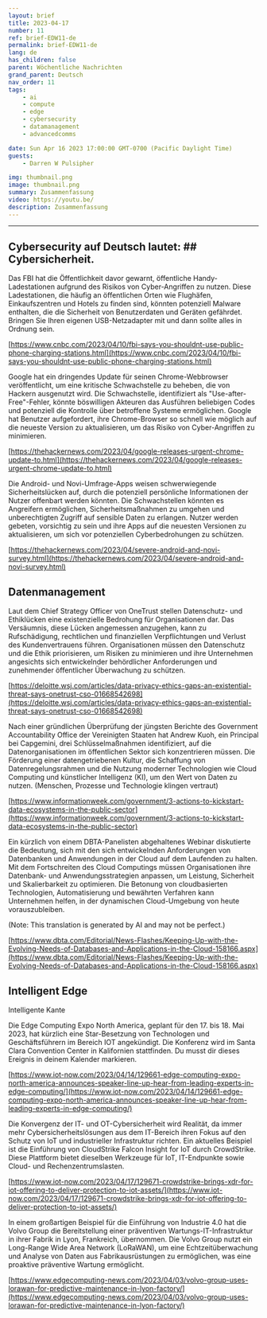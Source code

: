 ```yaml
---
layout: brief
title: 2023-04-17
number: 11
ref: brief-EDW11-de
permalink: brief-EDW11-de
lang: de
has_children: false
parent: Wöchentliche Nachrichten
grand_parent: Deutsch
nav_order: 11
tags:
    - ai
    - compute
    - edge
    - cybersecurity
    - datamanagement
    - advancedcomms

date: Sun Apr 16 2023 17:00:00 GMT-0700 (Pacific Daylight Time)
guests:
    - Darren W Pulsipher

img: thumbnail.png
image: thumbnail.png
summary: Zusammenfassung
video: https://youtu.be/
description: Zusammenfassung
---
```






---

## Cybersecurity auf Deutsch lautet: ## Cybersicherheit.

Das FBI hat die Öffentlichkeit davor gewarnt, öffentliche Handy-Ladestationen aufgrund des Risikos von Cyber-Angriffen zu nutzen. Diese Ladestationen, die häufig an öffentlichen Orten wie Flughäfen, Einkaufszentren und Hotels zu finden sind, könnten potenziell Malware enthalten, die die Sicherheit von Benutzerdaten und Geräten gefährdet. Bringen Sie Ihren eigenen USB-Netzadapter mit und dann sollte alles in Ordnung sein.

[https://www.cnbc.com/2023/04/10/fbi-says-you-shouldnt-use-public-phone-charging-stations.html](https://www.cnbc.com/2023/04/10/fbi-says-you-shouldnt-use-public-phone-charging-stations.html)

Google hat ein dringendes Update für seinen Chrome-Webbrowser veröffentlicht, um eine kritische Schwachstelle zu beheben, die von Hackern ausgenutzt wird. Die Schwachstelle, identifiziert als "Use-after-Free"-Fehler, könnte böswilligen Akteuren das Ausführen beliebigen Codes und potenziell die Kontrolle über betroffene Systeme ermöglichen. Google hat Benutzer aufgefordert, ihre Chrome-Browser so schnell wie möglich auf die neueste Version zu aktualisieren, um das Risiko von Cyber-Angriffen zu minimieren.

[https://thehackernews.com/2023/04/google-releases-urgent-chrome-update-to.html](https://thehackernews.com/2023/04/google-releases-urgent-chrome-update-to.html)

Die Android- und Novi-Umfrage-Apps weisen schwerwiegende Sicherheitslücken auf, durch die potenziell persönliche Informationen der Nutzer offenbart werden könnten. Die Schwachstellen könnten es Angreifern ermöglichen, Sicherheitsmaßnahmen zu umgehen und unberechtigten Zugriff auf sensible Daten zu erlangen. Nutzer werden gebeten, vorsichtig zu sein und ihre Apps auf die neuesten Versionen zu aktualisieren, um sich vor potenziellen Cyberbedrohungen zu schützen.

[https://thehackernews.com/2023/04/severe-android-and-novi-survey.html](https://thehackernews.com/2023/04/severe-android-and-novi-survey.html)

## Datenmanagement

Laut dem Chief Strategy Officer von OneTrust stellen Datenschutz- und Ethiklücken eine existenzielle Bedrohung für Organisationen dar. Das Versäumnis, diese Lücken angemessen anzugehen, kann zu Rufschädigung, rechtlichen und finanziellen Verpflichtungen und Verlust des Kundenvertrauens führen. Organisationen müssen den Datenschutz und die Ethik priorisieren, um Risiken zu minimieren und ihre Unternehmen angesichts sich entwickelnder behördlicher Anforderungen und zunehmender öffentlicher Überwachung zu schützen.

[https://deloitte.wsj.com/articles/data-privacy-ethics-gaps-an-existential-threat-says-onetrust-cso-01668542698](https://deloitte.wsj.com/articles/data-privacy-ethics-gaps-an-existential-threat-says-onetrust-cso-01668542698)

Nach einer gründlichen Überprüfung der jüngsten Berichte des Government Accountability Office der Vereinigten Staaten hat Andrew Kuoh, ein Principal bei Capgemini, drei Schlüsselmaßnahmen identifiziert, auf die Datenorganisationen im öffentlichen Sektor sich konzentrieren müssen. Die Förderung einer datengetriebenen Kultur, die Schaffung von Datenregelungsrahmen und die Nutzung moderner Technologien wie Cloud Computing und künstlicher Intelligenz (KI), um den Wert von Daten zu nutzen. (Menschen, Prozesse und Technologie klingen vertraut)

[https://www.informationweek.com/government/3-actions-to-kickstart-data-ecosystems-in-the-public-sector](https://www.informationweek.com/government/3-actions-to-kickstart-data-ecosystems-in-the-public-sector)

Ein kürzlich von einem DBTA-Panelisten abgehaltenes Webinar diskutierte die Bedeutung, sich mit den sich entwickelnden Anforderungen von Datenbanken und Anwendungen in der Cloud auf dem Laufenden zu halten. Mit dem Fortschreiten des Cloud Computings müssen Organisationen ihre Datenbank- und Anwendungsstrategien anpassen, um Leistung, Sicherheit und Skalierbarkeit zu optimieren. Die Betonung von cloudbasierten Technologien, Automatisierung und bewährten Verfahren kann Unternehmen helfen, in der dynamischen Cloud-Umgebung von heute vorauszubleiben. 

(Note: This translation is generated by AI and may not be perfect.)

[https://www.dbta.com/Editorial/News-Flashes/Keeping-Up-with-the-Evolving-Needs-of-Databases-and-Applications-in-the-Cloud-158166.aspx](https://www.dbta.com/Editorial/News-Flashes/Keeping-Up-with-the-Evolving-Needs-of-Databases-and-Applications-in-the-Cloud-158166.aspx)

## Intelligent Edge

Intelligente Kante

Die Edge Computing Expo North America, geplant für den 17. bis 18. Mai 2023, hat kürzlich eine Star-Besetzung von Technologen und Geschäftsführern im Bereich IOT angekündigt. Die Konferenz wird im Santa Clara Convention Center in Kalifornien stattfinden. Du musst dir dieses Ereignis in deinem Kalender markieren.

[https://www.iot-now.com/2023/04/14/129661-edge-computing-expo-north-america-announces-speaker-line-up-hear-from-leading-experts-in-edge-computing/](https://www.iot-now.com/2023/04/14/129661-edge-computing-expo-north-america-announces-speaker-line-up-hear-from-leading-experts-in-edge-computing/)

Die Konvergenz der IT- und OT-Cybersicherheit wird Realität, da immer mehr Cybersicherheitslösungen aus dem IT-Bereich ihren Fokus auf den Schutz von IoT und industrieller Infrastruktur richten. Ein aktuelles Beispiel ist die Einführung von CloudStrike Falcon Insight for IoT durch CrowdStrike. Diese Plattform bietet dieselben Werkzeuge für IoT, IT-Endpunkte sowie Cloud- und Rechenzentrumslasten.

[https://www.iot-now.com/2023/04/17/129671-crowdstrike-brings-xdr-for-iot-offering-to-deliver-protection-to-iot-assets/](https://www.iot-now.com/2023/04/17/129671-crowdstrike-brings-xdr-for-iot-offering-to-deliver-protection-to-iot-assets/)

In einem großartigen Beispiel für die Einführung von Industrie 4.0 hat die Volvo Group die Bereitstellung einer präventiven Wartungs-IT-Infrastruktur in ihrer Fabrik in Lyon, Frankreich, übernommen. Die Volvo Group nutzt ein Long-Range Wide Area Network (LoRaWAN), um eine Echtzeitüberwachung und Analyse von Daten aus Fabrikausrüstungen zu ermöglichen, was eine proaktive präventive Wartung ermöglicht.

[https://www.edgecomputing-news.com/2023/04/03/volvo-group-uses-lorawan-for-predictive-maintenance-in-lyon-factory/](https://www.edgecomputing-news.com/2023/04/03/volvo-group-uses-lorawan-for-predictive-maintenance-in-lyon-factory/)


